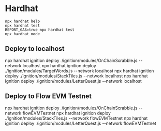 # Hardhat
 
 ```shell
 npx hardhat help
 npx hardhat test
 REPORT_GAS=true npx hardhat test
 npx hardhat node
 ```

## Deploy to localhost
npx hardhat ignition deploy ./ignition/modules/OnChainScrabble.js --network localhost
npx hardhat ignition deploy ./ignition/modules/TargetWords.js --network localhost
npx hardhat ignition deploy ./ignition/modules/StackTiles.js --network localhost
npx hardhat ignition deploy ./ignition/modules/LetterQuest.js --network localhost

## Deploy to Flow EVM Testnet
npx hardhat ignition deploy ./ignition/modules/OnChainScrabble.js --network flowEVMTestnet
npx hardhat ignition deploy ./ignition/modules/StackTiles.js --network flowEVMTestnet
npx hardhat ignition deploy ./ignition/modules/LetterQuest.js --network flowEVMTestnet